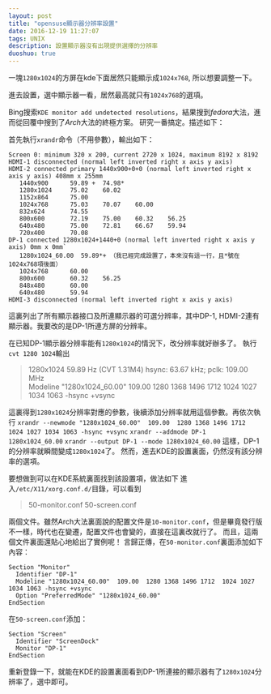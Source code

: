 ```yaml
---
layout: post
title: "opensuse顯示器分辨率設置"
date: 2016-12-19 11:27:07
tags: UNIX
description: 設置顯示器沒有出現提供選擇的分辨率
duoshuo: true
---
```


一塊`1280x1024`的方屏在kde下面居然只能顯示成`1024x768`, 所以想要調整一下。

進去設置，選中顯示器一看，居然最高就只有`1024x768`的選項。

Bing搜索`KDE monitor add undetected resolutions`，結果搜到*fedora*大法，進而從回覆中搜到了*Arch*大法的終極方案。
研究一番搞定。描述如下：

首先執行`xrandr`命令（不用參數），輸出如下：

```
Screen 0: minimum 320 x 200, current 2720 x 1024, maximum 8192 x 8192
HDMI-1 disconnected (normal left inverted right x axis y axis)
HDMI-2 connected primary 1440x900+0+0 (normal left inverted right x axis y axis) 408mm x 255mm
   1440x900      59.89 +  74.98* 
   1280x1024     75.02    60.02  
   1152x864      75.00  
   1024x768      75.03    70.07    60.00  
   832x624       74.55  
   800x600       72.19    75.00    60.32    56.25  
   640x480       75.00    72.81    66.67    59.94  
   720x400       70.08  
DP-1 connected 1280x1024+1440+0 (normal left inverted right x axis y axis) 0mm x 0mm`
   1280x1024_60.00  59.89*+ （我已經完成設置了，本來沒有這一行，且*號在1024x768項後面）
   1024x768      60.00
   800x600       60.32    56.25  
   848x480       60.00  
   640x480       59.94  
HDMI-3 disconnected (normal left inverted right x axis y axis)
```

這裏列出了所有顯示器接口及所連顯示器的可選分辨率，其中DP-1, HDMI-2連有顯示器。我要改的是DP-1所連方屏的分辨率。

在已知DP-1顯示器分辨率能有`1280x1024`的情況下，改分辨率就好辦多了。
執行`cvt 1280 1024`輸出

> 1280x1024 59.89 Hz (CVT 1.31M4) hsync: 63.67 kHz; pclk: 109.00 MHz                                                                       
Modeline "1280x1024_60.00"  109.00  1280 1368 1496 1712  1024 1027 1034 1063 -hsync +vsync

這裏得到`1280x1024`分辨率對應的參數，後續添加分辨率就用這個參數。再依次執行
 `xrandr --newmode "1280x1024_60.00"  109.00  1280 1368 1496 1712  1024 1027 1034 1063 -hsync +vsync`
 `xrandr --addmode DP-1 1280x1024_60.00`
 `xrandr --output DP-1 --mode 1280x1024_60.00`
這樣，DP-1的分辨率就瞬間變成`1280x1024`了。
然而，進去KDE的設置裏面，仍然沒有該分辨率的選項。

要想做到可以在KDE系統裏面找到該設置項，做法如下
進入`/etc/X11/xorg.conf.d/`目錄，可以看到

> 50-monitor.conf
50-screen.conf

兩個文件。雖然Arch大法裏面說的配置文件是`10-monitor.conf`，但是畢竟發行版不一樣，時代也在變遷，配置文件也會變的，直接在這裏改就行了。
而且，這兩個文件裏面還貼心地給出了實例呢！
言歸正傳，在`50-monitor.conf`裏面添加如下內容：
```
Section "Monitor"
  Identifier "DP-1"
  Modeline "1280x1024_60.00"  109.00  1280 1368 1496 1712  1024 1027 1034 1063 -hsync +vsync
  Option "PreferredMode" "1280x1024_60.00"
EndSection
```

在`50-screen.conf`添加：
```
Section "Screen"
  Identifier "ScreenDock"
  Monitor "DP-1"
EndSection
```

重新登錄一下，就能在KDE的設置裏面看到DP-1所連接的顯示器有了`1280x1024`分辨率了，選中即可。
